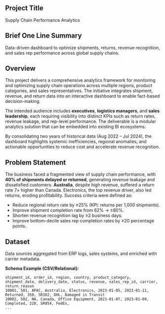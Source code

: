 ## Project Title
Supply Chain Performance Analytics

## Brief One Line Summary
Data-driven dashboard to optimize shipments, returns, revenue recognition, and sales rep performance across global supply chains.

## Overview
This project delivers a comprehensive analytics framework for monitoring and optimizing supply chain operations across multiple regions, product categories, and sales representatives. The initiative integrates shipment, revenue, and return data into an interactive dashboard to enable fact-based decision-making.

The intended audience includes **executives**, **logistics managers**, and **sales leadership**, each requiring visibility into distinct KPIs such as return rates, revenue leakage, and rep-level performance. The deliverable is a modular analytics solution that can be embedded into existing BI ecosystems.

By consolidating two years of historical data (Aug 2022 – Jul 2024), the dashboard highlights systemic inefficiencies, regional anomalies, and actionable opportunities to reduce cost and accelerate revenue recognition.

## Problem Statement
The business faced a fragmented view of supply chain performance, with **40% of shipments delayed or returned**, generating revenue leakage and dissatisfied customers. **Australia**, despite high revenue, suffered a return rate 7× higher than Canada. Electronics, the top revenue driver, also led returns, eroding profitability. Success criteria were defined as:  
- Reduce regional return rate by ≥25% (KPI: returns per 1,000 shipments).  
- Improve shipment completion rate from 62% → ≥80%.  
- Shorten revenue recognition lag by ≥2 business days.  
- Improve bottom-decile sales rep completion rates by ≥20 percentage points.

## Dataset
Data sources aggregated from ERP logs, sales systems, and enriched with carrier metadata.

**Schema Example (CSV/Relational):**
```csv
shipment_id, order_id, region, country, product_category, shipment_date, delivery_date, status, revenue, sales_rep_id, carrier, return_reason
10001, 501, APAC, Australia, Electronics, 2023-01-05, 2023-01-11, Returned, 350, SR102, DHL, Damaged in Transit
10002, 502, NA, Canada, Office Equipment, 2023-01-07, 2023-01-09, Completed, 220, SR054, FedEx, 
...
